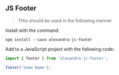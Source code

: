 ## JS Footer

> THis should be used in the following manner

Install with the command:

```
npm install --save alexandra-js-footer
```

Add to a JavaScript project with the following code:

```javascript
import { footer } from 'alexandra-js-footer';

footer('Some Name');
```